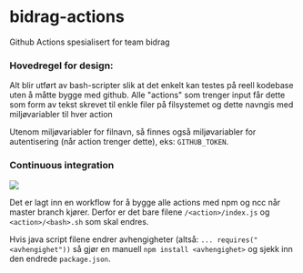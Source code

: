 # bidrag-actions
Github Actions spesialisert for team bidrag

### Hovedregel for design:
Alt blir utført av bash-scripter slik at det enkelt kan testes på reell kodebase uten å måtte bygge med github. Alle "actions" som trenger input får
dette som form av tekst skrevet til enkle filer på filsystemet og dette navngis med miljøvariabler til hver action

Utenom miljøvariabler for filnavn, så finnes også miljøvariabler for autentisering (når action trenger dette), eks: `GITHUB_TOKEN`.

### Continuous integration
![](https://github.com/navikt/bidrag-commons/workflows/continious%20integration/badge.svg)

Det er lagt inn en workflow for å bygge alle actions med npm og ncc når master branch kjører. Derfor er det bare filene `/<action>/index.js` og 
`<action>/<bash>.sh` som skal endres.

Hvis java script filene endrer avhengigheter (altså: `... requires("<avhengighet"))` så gjør en manuell `npm install <avhengighet>` og sjekk inn den
endrede `package.json`.

